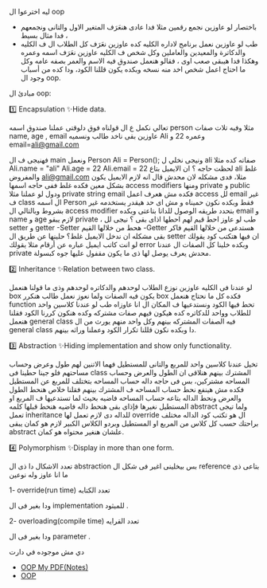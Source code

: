 ليه اخترعوا ال oop
- باختصار لو عاوزين نجمع رقمين مثلا فدا عادى هنعَرَف المتغير الاول والتانى ونجمعهم فدا مثال بسيط ،
- طب لو عاوزين نعمل برنامج لاداره الكليه كده عاوزين نعَرَف كل الطلاب ال ف الكليه والدكاترة والمعيدين والعاملين وكل شخص ف الكليه عاوزين نعَرَف اسمه وعمره وهكذا فدا هيبقى صعب اوى ،
فقالو هنعمل صندوق فيه الاسم والعمر بصفه عامه وكل ما احتاج اعمل شخص اخد منه نسخه وبكده يكون قللنا الكود، 
ودا كده من أسباب وجود ال oop.

 مبادئ ال oop:
  
 1️⃣ Encapsulation
✨Hide data.

تعالي نكمل ع ال قولناه فوق دلوقتى عملنا صندوق اسمه person مثلا وفيه تلات صفات name, age , email 
عاوزين بقى ناخد طالب ونسميه Ali وعمره 22 و email=ali@gmail.com

فهنيجى ف ال main ونعمل 
Person Ali = Person();
ونيجى نخلي ل ali صفاته كده مثلا
Ali.name = "ali"
Ali.age = 22
Ali.email = 22
لحظت حاجه ؟
ان الايميل بتاع ali غلط والمفروض ali@gmail.com مثلا، فدى مشكله لان محدش قال انه لازم الايميل يكون بشكل معين فكده غلط 
ففى حاجه اسمها access modifiers ومنها private و public  
ودول لو عملنا مثلا private string email فكده مش هعرف اعمل access لل email غير ف class ال اسمه Person فقط وبكده نكون حميناه و مش اى حد هيقدر يستخدمه غير بشروط 
وبالتالي ال access modifier بتحدد طريقه الوصول للداتا بتاعتى
وبكده email و name و age لازم يبقو private  ،
طب لو عاوز احط قيم لهم احطها اذاى بقى ؟
نيجى لل setter و getter 
-Setter هحط من خلالها  القيم
-Getter هستدعى من خلالها القيم 
فاكر بقى مشكله ان ندخل الايميل غلط؟ 
حلينها عن طريق ال setter ان فيها هتكتب كود يقولك لو انت كاتب ايميل عباره عن أرقام مثلا يقولك error 
وبكده خلينا كل الصفات ال عندنا private محدش يعرف يوصل لها ذى ما يكون مقفول عليها جوه كبسولة.

2️⃣ Inheritance
✨Relation between two class.

لو عندنا فى الكليه عاوزين نوزع الطلاب  لوحدهم والدكاتره لوحدهم وذى ما قولنا هنعمل box يكون فيه الصفات ولما نعوز نعمل طالب هنكرر box  فكده كل ما نحتاج هنعمل function تحط فيها الكود ونستدعيها ف المكان ال انا عاوزاه طب لو عندنا كلاسين واحد للطلاب وواحد للدكاتره كده هيكون فيهم صفات مشتركه وكده هنكون كررنا الكود فقلنا هنعمل general class فيه الصفات المشتركه بينهم وكل واحد منهم يورث من ال general class دا وبكده نكون قللنا تكرار الكود وعملنا وراثه بينهم.

3️⃣ Abstraction
✨Hiding implementation and show only functionality.

تخيل عندنا كلاسين واحد للمربع والتانى للمستطيل 
فهما الاتنين لهم طول وعرض وحساب مساحتهم
فلو جينا حطينا فى class المشترك بينهم هنلاقى ان الطول والعرض وحساب المساحه مشتركين،
 بس فى حاجه داله حساب المساحه بتختلف للمربع عن المستطيل فكده مش هينفع نحط حساب المساحه ف المشترك بينهم 
فقلنا خلاص هنحط الطول والعرض ونحط الداله بتاعه حساب المساحه فاضيه بحيث لما تستدعيها ف المربع او المستطيل نغيرها فإذاى بقى هنحط داله فاضيه هنحط قبلها كلمه abstract 
ولما تيجى تعمل inheritance للداله دى لازم تعمل لها override ال هو تكتب كود الداله مختلف براحتك حسب كل كلاس من المربع او المستطيل 
وبردو الكلاس الكبير لازم هو كمان يبقى abstract علشان هنغير محتواه هو كمان.

4️⃣ Polymorphism
✨Display in more than one form.

تعدد الاشكال
دا ذى ال abstraction بس بيخلينى اغير فى شكل ال reference بتاعى ذى ما انا عاوز 
وله نوعين

1- override(run time) تعدد الكتابه

ودا بغير فى ال implementation للميثود .

2- overloading(compile time) تعدد القرايه

ودا بغير فى ال parameter .

دي مش موجوده في دارت

- [OOP My PDF(Notes)](https://www.canva.com/design/DAF9mAsMDyk/HclHwvlCNACJ0yIBgloDMA/edit?utm_content=DAF9mAsMDyk&utm_campaign=designshare&utm_medium=link2&utm_source=sharebutton)
- [OOP](https://www.scaler.com/topics/flutter-tutorial/oops-in-dart/)

